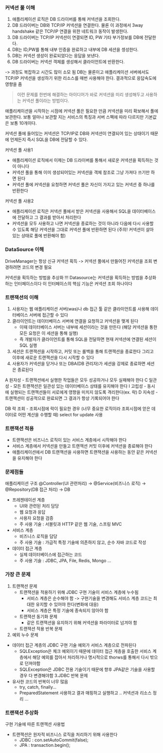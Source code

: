 ### 커넥션 풀 이해
1. 애플리케이션 로직은 DB 드라이버를 통해 커넥션을 조회한다.
2. DB 드라이버는 DB와 TCP/IP 커넥션을 연결한다. 물론 이 과정에서 3way handshake 같은 TCP/IP 연결을 위한 네트워크 동작이 발생한다.
3. DB 드라이버는 TCP/IP 커넥션이 연결되면 ID, PW 기타 부가정보를 DB에 전달한다.
4. DB는 ID,PW를 통해 내부 인증을 완료하고 내부에 DB 세션을 셍성한다.
5. DB는 커넥션 생성이 완료되었다는 응답을 보낸다.
6. DB 드라이버는 커넥션 객체를 생성해서 클라이언트에 반환한다. 

-> 과정도 복잡하고 시간도 많이 소모 됨
DB는 물론이고 애플리케이션 서버에서도 TCP/IP 커넥션을 생성하기 위한 리소스를 매번 사용해야 한다.
결과적으로 응답속도에 영향을 줌

> 이런 문제를 한번에 해결하는 아이디어가 바로 커넥션을 미리 생성해두고 사용하는 커넥션 풀이라는 방법이다.

애플리케이션을 시작하는 시점에 커넥션 풀은 필요한 만큼 커넥션을 미리 확보해서 풀에 보관한다.
보통 얼마나 보관할 지는 서비스의 특징과 서버 스펙에 따라 다르지만 기본값은 보통 10개이다.

커넥션 풀에 들어있는 커넥션은 TCP/IP로 DB와 커넥션이 연결되어 있는 상태이기 때문에 언제든지 즉시 SQL을 DB에 전달할 수 있다.

커넥션 풀 사용1
- 애플리케이션 로직에서 이제는 DB 드라이버를 통해서 새로운 커넥션을 획득하는 것이 아니다
- 커넥션 풀을 통해 이미 생성되어있는 커넥션을 객체 참조로 그냥 가져다 쓰기만 하면 된다
- 커넥션 풀에 커넥션을 요청하면 커넥션 풀은 자신이 가지고 있는 커넥션 중 하나를 반환한다

커넥션 풀 사용2
- 애플리케이션 로직은 커넥션 풀에서 받은 커넥션을 사용해서 SQL을 데이터베이스에 전달하고 그 결과를 받아서 처리한다
- 커넥션을 모두 사용하고 나면 커넥션을 종료하는 것이 아니라 다음에 다시 사용할 수 있도록 해당 커넥션을 그대로 커넥션 풀에 반환하면 된다
  (주의! 커넥션이 살아 있는 상태로 풀에 반환해야 함)

### DataSource 이해
DriveManager는 항상 신규 커넥션 획득 -> 커넥션 풀에서 만들어진 커넥션을 조회
변경하려면 코드의 변경 필요

커넥션을 획득하는 방법을 추상화 !!!
Datasource는 커넥션을 획득하는 방법을 추상화하는 인터페이스이다
이 인터페이스의 핵심 기능은 커넥션 조회 하나이다

### 트랜잭션의 이해
1. 사용자는 웹 애플리케이션 서버(was)나 db 접근 툴 같은 클라이언트를 사용해 데이터베이스 서버에 접근할 수 있다
2. 클라이언트는 데이터베이스 서버에 연결을 요청하고 커넥션을 맺게 된다
   - 이때 데이터베이스 서버는 내부에 세션이라는 것을 만든다 (해당 커넥션을 통한 모든 요청은 이 세션을 통해 실행)
   - 즉 개발자가 클라이언트를 통해 SQL을 전달하면 현재 커넥션에 연결된 세션이 SQL 실행
3. 세션은 트랜잭션을 시작하고, 커밋 또는 롤백을 통해 트랜잭션을 종료한다 그리고 이후에 새로운 트랜잭션을 다시 시작할 수 있다
4. 사용자가 커넥션을 닫거나 또는 DBA(DB 관리자)가 세션을 강제로 종료하면 세션은 종료된다

A 원자성 - 트랜잭션에서 실행한 작업들은 모두 성공하거나 모두 실패해야 한다
C 일관성 - 모든 트랜잭션은 일관성 있는 데이터베이스 상태를 유지해야 한다
I 고립성 - 동시에 실행되는 트랜잭션들이 서로에게 영향을 미치지 않도록 격리한다(ex. 락)
D 지속성 - 트랜잭션이 성공적으로 완료되면 그 결과가 항상 기록되어야 한다

DB 락
조회 - 조회시점에 락이 필요한 경우 (너무 중요한 로직이라 조회시점에 얻은 데이터로 어떤 계산을 수행할 때)
select for update 사용

### 트랜잭션 적용
- 트랜잭션은 비즈니스 로직이 있는 서비스 계층에서 시작해야 한다
- 서비스 계층에서 커넥션을 만들고 트랜잭션 커밋 이후에 커넥션을 종료해야 한다
- 애플리케이션에서 DB 트랜잭션을 사용하면 트랜잭션을 사용하는 동안 같은 커넥션을 유지해야 한다

### 문제점들
애플리케이션 구조
@Controller(UI 관련처리) -> @Service(비즈니스 로직) -> @Repository(DB 접근 처리) -> DB
- 프레젠테이션 계층
  - UI와 관련된 처리 담당
  - 웹 요청과 응답
  - 사용자 요청을 검증
  - 주 사용 기술 : 서블릿과 HTTP 같은 웹 기술, 스프링 MVC
- 서비스 계층
  - 비즈니스 로직을 담당
  - 주 사용 기술 : 가급적 특정 기술에 의존하지 않고, 순수 자바 코드로 작성
- 데이터 접근 계층
  - 실제 데이터베이스에 접근하는 코드
  - 주 사용 기술 : JDBC, JPA, File, Redis, Mongo ...

### 가장 큰 문제
1. 트랜잭션 문제
   - 트랜잭션을 적용하기 위해 JDBC 구현 기술이 서비스 계층에 누수됨
     - 서비스 계층은 순수해야 함 -> 구현기술을 변경해도 서비스 계층 코드는 최대한 유지할 수 있어야 한다(변화에 대응)
     - 서비스 계층은 특정 기술에 종속되지 않아야 함
   - 트랜잭션 동기화 문제
     - 같은 트랜잭션을 유지하기 위해 커넥션을 파라미터로 넘겨야 함
   - 트랜잭션 적용 반복 문제
2. 예외 누수 문제
  - 데이터 접근 계층의 JDBC 구현 기술 예외가 서비스 계층으로 전파된다
    - SQLException은 체크 예외이기 때문에 데이터 접근 게층을 호출한 서비스 계층에서 해당 예외를 잡아서 처리하거나 명시적으로 thorws를 통해서 다시 밖으로 던져야함 
    - SQLException은 JDBC 전용 기술이기 때문에 향후 JPA같은 기술을 사용할 경우 다 변경해야함 
3.JDBC 반복 문제
  - 유사한 코드의 반복이 너무 많음
    - try, catch, finally...
    - PreparedStatement 사용하고 결과 매핑하고 실행하고 .. 커넥션과 리소스 정리 ...
    
### 트랜잭션 추상화  
구현 기술에 따른 트랜잭션 사용법
- 트랜잭션은 원자적 비즈니스 로직을 처리하기 위해 사용한다
  - JDBC : con.setAutoCommit(false);
  - JPA  : transaction.begin();